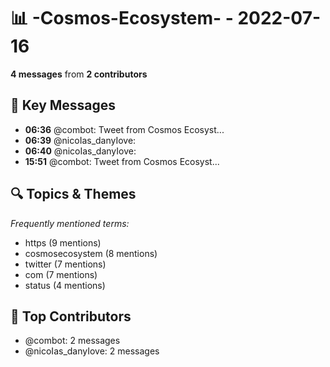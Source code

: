 # 📊 -Cosmos-Ecosystem- - 2022-07-16
**4 messages** from **2 contributors**

## 💬 Key Messages
- **06:36** @combot: [‌‌‌‌‎⁠](https://twitter.com/CosmosEcosystem/status/1548194856383614978)Tweet from Cosmos Ecosyst...
- **06:39** @nicoIas_danyIove: 
- **06:40** @nicoIas_danyIove: 
- **15:51** @combot: [‌‌‌‌‎⁠](https://twitter.com/CosmosEcosystem/status/1548334569128017922)Tweet from Cosmos Ecosyst...

## 🔍 Topics & Themes
*Frequently mentioned terms:*
- https (9 mentions)
- cosmosecosystem (8 mentions)
- twitter (7 mentions)
- com (7 mentions)
- status (4 mentions)

## 👥 Top Contributors
- @combot: 2 messages
- @nicoIas_danyIove: 2 messages